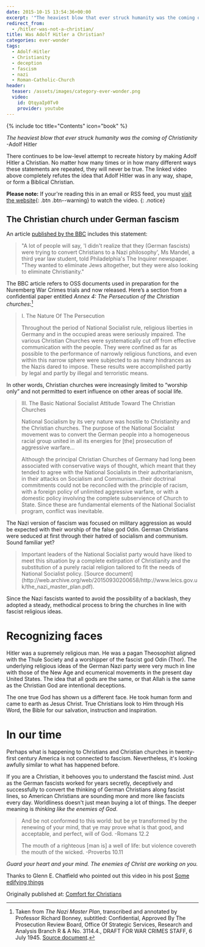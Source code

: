 ```yaml
---
date: 2015-10-15 13:54:36+00:00
excerpt: '"The heaviest blow that ever struck humanity was the coming of Christianity" -Adolf Hitler'
redirect_from:
  - /hitler-was-not-a-christian/
title: Was Adolf Hitler a Christian?
categories: ever-wonder
tags:
  - Adolf-Hitler
  - Christianity
  - deception
  - fascism
  - nazi
  - Roman-Catholic-Church
header:
  teaser: /assets/images/category-ever-wonder.png
  video:
    id: QtqyaIp0Tv0
    provider: youtube
---
```

{% include toc title="Contents" icon="book" %}


_The heaviest blow that ever struck humanity was the coming of Christianity_ -Adolf Hitler

There continues to be low-level attempt to recreate history by making Adolf Hitler a Christian.  No matter how many times or in how many different ways these statements are repeated, they will never be true.  The linked video above completely refutes the idea that Adolf Hitler was in any way, shape, or form a Biblical Christian.



**Please note:** If your're reading this in an email or RSS feed, you must [visit the website](/ever-wonder/was-hitler-a-christian/){: .btn .btn--warning} to watch the video.
{: .notice}





## The Christian church under German fascism



An article [published by the BBC](http://news.bbc.co.uk/2/hi/americas/1753469.stm) includes this statement:



<blockquote>
  "A lot of people will say, 'I didn't realize that they (German fascists) were trying to convert Christians to a Nazi philosophy', Ms Mandel, a third year law student, told Philadelphia's The Inquirer newspaper.  "They wanted to eliminate Jews altogether, but they were also looking to eliminate Christianity."
</blockquote>



The BBC article refers to OSS documents used in preparation for the Nuremberg War Crimes trials and now released.  Here’s a section from a confidential paper entitled _Annex 4: The Persecution of the Christian churches_:[^b1c7f332]

[^b1c7f332]: Taken from _The Nazi Master Plan_, transcribed and annotated by Professor Richard Bonney, subtitled: Confidential, Approved By The Prosecution Review Board, Office Of Strategic Services, Research and Analysis Branch R & A No. 3114.4., DRAFT FOR WAR CRIMES STAFF,  6 July 1945.  [Source document](http://web.archive.org/web/20150930200658/http://www.leics.gov.uk/the_nazi_master_plan.pdf).



<blockquote>
  I. The Nature Of The Persecution
  
  Throughout  the  period  of  National  Socialist  rule,  religious  liberties  in Germany  and  in  the  occupied  areas  were  seriously  impaired.  The various  Christian  Churches  were  systematically  cut  off  from  effective communication with the people. They were confined as far as possible to  the  performance  of  narrowly  religious  functions,  and  even  within this narrow sphere were subjected to as many hindrances as the Nazis dared to impose. These results were accomplished partly by legal and partly by illegal and terroristic means.
</blockquote>



In other words, Christian churches were increasingly limited to “worship only” and not permitted to exert influence on other areas of social life.



<blockquote>
  III. The  Basic  National  Socialist  Attitude  Toward The Christian Churches
  
  National Socialism by its very nature was hostile to Christianity and the Christian  churches.  The  purpose  of  the  National  Socialist  movement was  to  convert  the German  people  into  a  homogeneous  racial  group united  in  all  its  energies  for [the] prosecution  of  aggressive  warfare...
  
  Although  the  principal  Christian  Churches  of  Germany  had  long  been associated  with  conservative  ways  of  thought,  which  meant  that  they tended  to  agree  with  the  National  Socialists  in  their  authoritarianism, in  their  attacks  on  Socialism  and  Communism...their doctrinal commitments could not be reconciled  with  the  principle  of  racism,  with  a  foreign  policy  of unlimited  aggressive  warfare,  or  with  a  domestic  policy  involving  the complete subservience of Church to State. Since these are fundamental elements of the National Socialist program, conflict was inevitable.
</blockquote>



The Nazi version of fascism was focused on military aggression as would be expected with their worship of the false god Odin.  German Christians were seduced at first through their hatred of socialism and communism. Sound familiar yet?



<blockquote>
  Important  leaders  of  the  National  Socialist  party  would  have  liked  to meet  this  situation  by  a  complete  extirpation  of  Christianity  and  the substitution  of  a  purely  racial  religion  tailored  to  fit  the  needs  of National  Socialist  policy.  [Source document](http://web.archive.org/web/20150930200658/http://www.leics.gov.uk/the_nazi_master_plan.pdf).
</blockquote>



Since the Nazi fascists wanted to avoid the possibility of a backlash, they adopted a steady, methodical process to bring the churches in line with fascist religious ideas.



# Recognizing faces



Hitler was a supremely religious man.  He was a pagan Theosophist aligned with the Thule Society and a worshipper of the fascist god Odin (Thor).  The underlying religious ideas of the German Nazi party were very much in line with those of the New Age and ecumenical movements in the present day United States.  The idea that all gods are the same, or that Allah is the same as the Christian God are intentional deceptions.

The one true God has shown us a different face.  He took human form and came to earth as Jesus Christ.  True Christians look to Him through His Word, the Bible for our salvation, instruction and inspiration.



# In our time



Perhaps what is happening to Christians and Christian churches in twenty-first century America is not connected to fascism.  Nevertheless, it's looking awfully similar to what has happened before.

If you are a Christian, it behooves you to understand the fascist mind.  Just as the German fascists worked for years secretly, deceptively and successfully to convert the thinking of German Christians along fascist lines, so American Christians are sounding more and more like fascists every day.  Worldliness doesn't just mean buying a lot of things.  The deeper meaning is _thinking like the enemies of God_.



<blockquote>
  And be not conformed to this world: but be ye transformed by the renewing of your mind, that ye may prove what is that good, and acceptable, and perfect, will of God. -Romans 12.2
  
  The mouth of a righteous [man is] a well of life: but violence covereth the mouth of the wicked. -Proverbs 10.11
</blockquote>



_Guard your heart and your mind.  The enemies of Christ are working on you._

Thanks to Glenn E. Chatfield who pointed out this video in his post [Some edifying things](http://watchmansbagpipes.blogspot.com/2014/08/some-edifying-things.html)





<div>Originally published at: <a href='http://www.alecsatin.com/'>Comfort for Christians</a></div>
